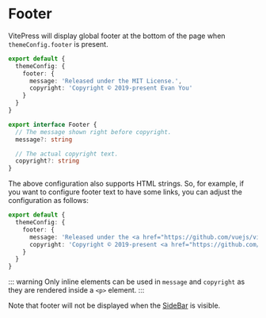 # Footer

VitePress will display global footer at the bottom of the page when `themeConfig.footer` is present.

```ts
export default {
  themeConfig: {
    footer: {
      message: 'Released under the MIT License.',
      copyright: 'Copyright © 2019-present Evan You'
    }
  }
}
```

```ts
export interface Footer {
  // The message shown right before copyright.
  message?: string

  // The actual copyright text.
  copyright?: string
}
```

The above configuration also supports HTML strings. So, for example, if you want to configure footer text to have some links, you can adjust the configuration as follows:

```ts
export default {
  themeConfig: {
    footer: {
      message: 'Released under the <a href="https://github.com/vuejs/vitepress/blob/main/LICENSE">MIT License</a>.',
      copyright: 'Copyright © 2019-present <a href="https://github.com/yyx990803">Evan You</a>'
    }
  }
}
```

::: warning
Only inline elements can be used in `message` and `copyright` as they are rendered inside a `<p>` element.
:::

Note that footer will not be displayed when the [SideBar](./default-theme-sidebar) is visible.
